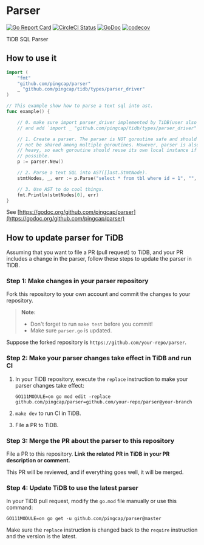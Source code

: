 # Parser

[![Go Report Card](https://goreportcard.com/badge/github.com/pingcap/parser)](https://goreportcard.com/report/github.com/pingcap/parser) [![CircleCI Status](https://circleci.com/gh/pingcap/parser.svg?style=shield)](https://circleci.com/gh/pingcap/parser) [![GoDoc](https://godoc.org/github.com/pingcap/parser?status.svg)](https://godoc.org/github.com/pingcap/parser)
[![codecov](https://codecov.io/gh/pingcap/parser/branch/master/graph/badge.svg)](https://codecov.io/gh/pingcap/parser)

TiDB SQL Parser

## How to use it

```go
import (
	"fmt"
	"github.com/pingcap/parser"
	_ "github.com/pingcap/tidb/types/parser_driver"
)

// This example show how to parse a text sql into ast.
func example() {

	// 0. make sure import parser_driver implemented by TiDB(user also can implement own driver by self).
	// and add `import _ "github.com/pingcap/tidb/types/parser_driver"` in the head of file.

	// 1. Create a parser. The parser is NOT goroutine safe and should
	// not be shared among multiple goroutines. However, parser is also
	// heavy, so each goroutine should reuse its own local instance if
	// possible.
	p := parser.New()

	// 2. Parse a text SQL into AST([]ast.StmtNode).
	stmtNodes, _, err := p.Parse("select * from tbl where id = 1", "", "")

	// 3. Use AST to do cool things.
	fmt.Println(stmtNodes[0], err)
}
```

See [https://godoc.org/github.com/pingcap/parser](https://godoc.org/github.com/pingcap/parser)

## How to update parser for TiDB

Assuming that you want to file a PR (pull request) to TiDB, and your PR includes a change in the parser, follow these steps to update the parser in TiDB.

### Step 1: Make changes in your parser repository

Fork this repository to your own account and commit the changes to your repository.

> **Note:**
>
> - Don't forget to run `make test` before you commit!
> - Make sure `parser.go` is updated.

Suppose the forked repository is `https://github.com/your-repo/parser`.

### Step 2: Make your parser changes take effect in TiDB and run CI

1. In your TiDB repository, execute the `replace` instruction to make your parser changes take effect:

    ```
    GO111MODULE=on go mod edit -replace github.com/pingcap/parser=github.com/your-repo/parser@your-branch
    ```

2. `make dev` to run CI in TiDB.

3. File a PR to TiDB.

### Step 3: Merge the PR about the parser to this repository

File a PR to this repository. **Link the related PR in TiDB in your PR description or comment.**

This PR will be reviewed, and if everything goes well, it will be merged.

### Step 4: Update TiDB to use the latest parser

In your TiDB pull request, modify the `go.mod` file manually or use this command:

```
GO111MODULE=on go get -u github.com/pingcap/parser@master
```

Make sure the `replace` instruction is changed back to the `require` instruction and the version is the latest.
